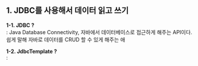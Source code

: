 ## 1. JDBC를 사용해서 데이터 읽고 쓰기
**1-1. JDBC ?**  
: Java Database Connectivity, 자바에서 데이터베이스로 접근하게 해주는 API이다. 쉽게 말해 자바로 데이터를 CRUD 할 수 있게 해주는 애

**1-2. JdbcTemplate ?**     
: 

